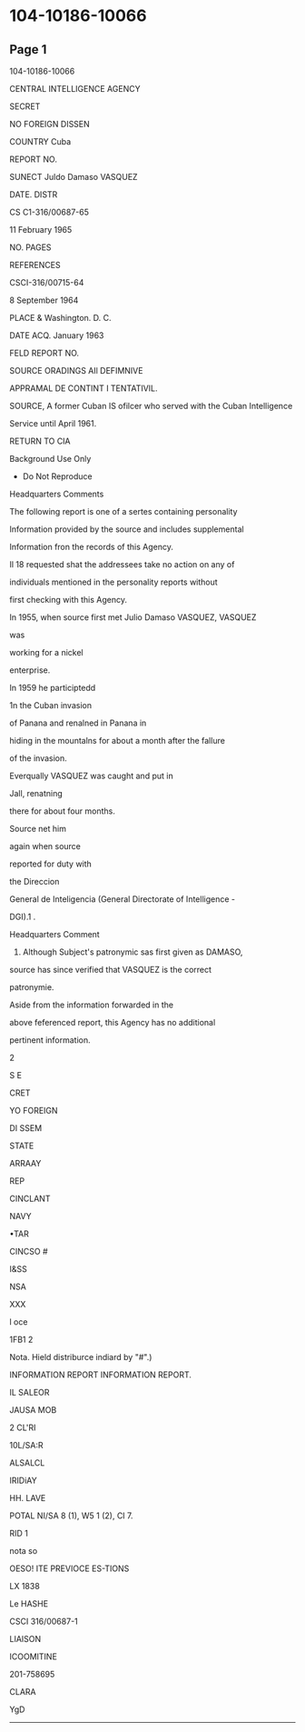 # 104-10186-10066

## Page 1

104-10186-10066

CENTRAL INTELLIGENCE AGENCY

SECRET

NO FOREIGN DISSEN

COUNTRY Cuba

REPORT NO.

SUNECT Juldo Damaso VASQUEZ

DATE. DISTR

CS C1-316/00687-65

11 February 1965

NO. PAGES

REFERENCES

CSCI-316/00715-64

8 September 1964

PLACE & Washington. D. C.

DATE ACQ. January 1963

FELD REPORT NO.

SOURCE ORADINGS AIl DEFIMNIVE

APPRAMAL DE CONTINT I TENTATIVIL.

SOURCE, A former Cuban IS ofilcer who served with the Cuban Intelligence

Service until April 1961.

RETURN TO CIA

Background Use Only

* Do Not Reproduce

Headquarters Comments

The following report is one of a sertes containing personality

Information provided by the source and includes supplemental

Information fron the records of this Agency.

Il 18 requested shat the addressees take no action on any of

individuals mentioned in the personality reports without

first checking with this Agency.

In 1955, when source first met Julio Damaso VASQUEZ, VASQUEZ

was

working for a nickel

enterprise.

In 1959 he participtedd

1n the Cuban invasion

of Panana and renalned in Panana in

hiding in the mountalns for about a month after the fallure

of the invasion.

Everqually VASQUEZ was caught and put in

Jall, renatning

there for about four months.

Source net him

again when source

reported for duty with

the Direccion

General de Inteligencia (General Directorate of Intelligence -

DGI).1 .

Headquarters Comment

1. Although Subject's patronymic sas first given as DAMASO,

source has since verified that VASQUEZ is the correct

patronymie.

Aside from the information forwarded in the

above feferenced report, this Agency has no additional

pertinent information.

2

S E

CRET

YO FOREIGN

DI SSEM

STATE

ARRAAY

REP

CINCLANT

NAVY

•TAR

CINCSO #

I&SS

NSA

XXX

l oce

1FB1 2

Nota. Hield distriburce indiard by "#".)

INFORMATION REPORT INFORMATION REPORT.

IL SALEOR

JAUSA MOB

2 CL'RI

10L/SA:R

ALSALCL

IRIDiAY

HH. LAVE

POTAL NI/SA 8 (1), W5 1 (2), CI 7.

RID 1

nota so

OESO! ITE PREVIOCE ES-TIONS

LX 1838

Le HASHE

CSCI 316/00687-1

LIAISON

ICOOMITINE

201-758695

CLARA

YgD

---


